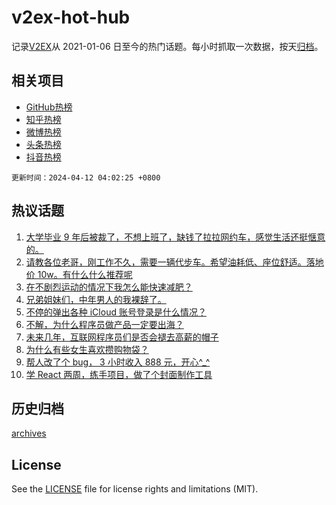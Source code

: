 # v2ex-hot-hub

 记录[V2EX](https://www.v2ex.com/)从 2021-01-06 日至今的热门话题。每小时抓取一次数据，按天[归档](archives)。
 
 ## 相关项目

- [GitHub热榜](https://github.com/it985/github-hot-hub)
- [知乎热榜](https://github.com/it985/zhihu-hot-hub)
- [微博热榜](https://github.com/it985/weibo-hot-hub)
- [头条热榜](https://github.com/it985/toutiao-hot-hub)
- [抖音热榜](https://github.com/it985/douyin-hot-hub)


 `更新时间：2024-04-12 04:02:25 +0800`

## 热议话题

1. [大学毕业 9 年后被裁了，不想上班了，缺钱了拉拉网约车，感觉生活还挺惬意的。](https://www.v2ex.com/t/1031505)
1. [请教各位老哥，刚工作不久，需要一辆代步车。希望油耗低、座位舒适。落地价 10w。有什么什么推荐呢](https://www.v2ex.com/t/1031562)
1. [在不剧烈运动的情况下我怎么能快速减肥？](https://www.v2ex.com/t/1031605)
1. [兄弟姐妹们，中年男人的我裸辞了。](https://www.v2ex.com/t/1031614)
1. [不停的弹出各种 iCloud 账号登录是什么情况？](https://www.v2ex.com/t/1031498)
1. [不解，为什么程序员做产品一定要出海？](https://www.v2ex.com/t/1031514)
1. [未来几年，互联网程序员们是否会褪去高薪的帽子](https://www.v2ex.com/t/1031500)
1. [为什么有些女生喜欢攒购物袋？](https://www.v2ex.com/t/1031551)
1. [帮人改了个 bug， 3 小时收入 888 元，开心^_^](https://www.v2ex.com/t/1031548)
1. [学 React 两周，练手项目，做了个封面制作工具](https://www.v2ex.com/t/1031507)

## 历史归档

[archives](archives)

## License

See the [LICENSE](LICENSE) file for license rights and limitations (MIT).
